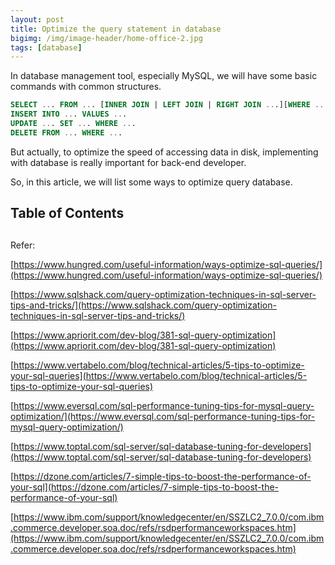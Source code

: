 ```yaml
---
layout: post
title: Optimize the query statement in database
bigimg: /img/image-header/home-office-2.jpg
tags: [database]
---
```


In database management tool, especially MySQL, we will have some basic commands with common structures.

```sql
SELECT ... FROM ... [INNER JOIN | LEFT JOIN | RIGHT JOIN ...][WHERE ...][GROUP BY ...] [ORDER BY ...][LIMIT ...]
INSERT INTO ... VALUES ...
UPDATE ... SET ... WHERE ...
DELETE FROM ... WHERE ...
```

But actually, to optimize the speed of accessing data in disk, implementing with database is really important for back-end developer. 

So, in this article, we will list some ways to optimize query database. 


## Table of Contents




## 




Refer: 

[https://www.hungred.com/useful-information/ways-optimize-sql-queries/](https://www.hungred.com/useful-information/ways-optimize-sql-queries/)

[https://www.sqlshack.com/query-optimization-techniques-in-sql-server-tips-and-tricks/](https://www.sqlshack.com/query-optimization-techniques-in-sql-server-tips-and-tricks/)

[https://www.apriorit.com/dev-blog/381-sql-query-optimization](https://www.apriorit.com/dev-blog/381-sql-query-optimization)

[https://www.vertabelo.com/blog/technical-articles/5-tips-to-optimize-your-sql-queries](https://www.vertabelo.com/blog/technical-articles/5-tips-to-optimize-your-sql-queries)

[https://www.eversql.com/sql-performance-tuning-tips-for-mysql-query-optimization/](https://www.eversql.com/sql-performance-tuning-tips-for-mysql-query-optimization/)

[https://www.toptal.com/sql-server/sql-database-tuning-for-developers](https://www.toptal.com/sql-server/sql-database-tuning-for-developers)

[https://dzone.com/articles/7-simple-tips-to-boost-the-performance-of-your-sql](https://dzone.com/articles/7-simple-tips-to-boost-the-performance-of-your-sql)

[https://www.ibm.com/support/knowledgecenter/en/SSZLC2_7.0.0/com.ibm.commerce.developer.soa.doc/refs/rsdperformanceworkspaces.htm](https://www.ibm.com/support/knowledgecenter/en/SSZLC2_7.0.0/com.ibm.commerce.developer.soa.doc/refs/rsdperformanceworkspaces.htm)


